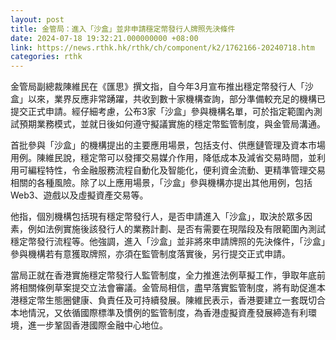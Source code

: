 ```yaml
---
layout: post
title: 金管局：進入「沙盒」並非申請穩定幣發行人牌照先決條件
date: 2024-07-18 19:32:21.000000000 +08:00
link: https://news.rthk.hk/rthk/ch/component/k2/1762166-20240718.htm
categories: rthk
---
```


金管局副總裁陳維民在《匯思》撰文指，自今年3月宣布推出穩定幣發行人「沙盒」以來，業界反應非常踴躍，共收到數十家機構查詢，部分準備較充足的機構已提交正式申請。經仔細考慮，公布3家「沙盒」參與機構名單，可於指定範圍內測試預期業務模式，並就日後如何遵守擬議實施的穩定幣監管制度，與金管局溝通。

首批參與「沙盒」的機構提出的主要應用場景，包括支付、供應鏈管理及資本市場用例。陳維民說，穩定幣可以發揮交易媒介作用，降低成本及減省交易時間，並利用可編程特性，令金融服務流程自動化及智能化，便利資金流動、更精準管理交易相關的各種風險。除了以上應用場景，「沙盒」參與機構亦提出其他用例，包括Web3、遊戲以及虛擬資產交易等。

他指，個別機構包括現有穩定幣發行人，是否申請進入「沙盒」，取決於眾多因素，例如法例實施後該發行人的業務計劃、是否有需要在現階段及有限範圍內測試穩定幣發行流程等。他強調，進入「沙盒」並非將來申請牌照的先決條件，「沙盒」參與機構若有意獲取牌照，亦須在監管制度落實後，另行提交正式申請。

當局正就在香港實施穩定幣發行人監管制度，全力推進法例草擬工作，爭取年底前將相關條例草案提交立法會審議。金管局相信，盡早落實監管制度，將有助促進本港穩定幣生態圈健康、負責任及可持續發展。陳維民表示，香港要建立一套既切合本地情況，又依循國際標準及慣例的監管制度，為香港虛擬資產發展締造有利環境，進一步鞏固香港國際金融中心地位。
